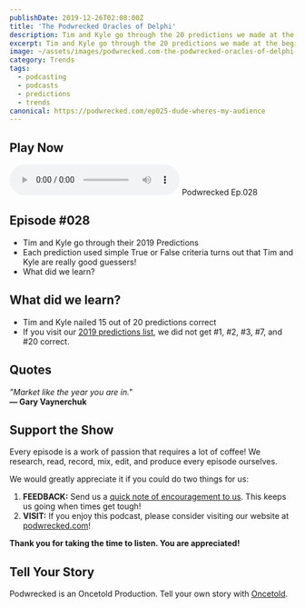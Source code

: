 ```yaml
---
publishDate: 2019-12-26T02:08:00Z
title: 'The Podwrecked Oracles of Delphi'
description: Tim and Kyle go through the 20 predictions we made at the beginning of 2019 to see how many podcast industry predictions came true.
excerpt: Tim and Kyle go through the 20 predictions we made at the beginning of 2019 to see how many podcast industry predictions came true.
image: ~/assets/images/podwrecked.com-the-podwrecked-oracles-of-delphi-960x400.jpg
category: Trends
tags:
  - podcasting
  - podcasts
  - predictions
  - trends
canonical: https://podwrecked.com/ep025-dude-wheres-my-audience
---
```


## Play Now

<audio id="player" controls type="audio/mpeg" src="https://storage.googleapis.com/storage.oncetold.net/80000029/20800082/pw028-the-podwrecked-oracles-of-delphi.mp3">Your browser does not support the audio element.</audio>
Podwrecked Ep.028

## Episode #028

- Tim and Kyle go through their 2019 Predictions
- Each prediction used simple True or False criteria turns out that Tim and Kyle are really good guessers!
- What did we learn?

## What did we learn?

- Tim and Kyle nailed 15 out of 20 predictions correct
- If you visit our <a href="./trends">2019 predictions list</a>, we did not get #1, #2, #3, #7, and #20 correct.

## Quotes

_"Market like the year you are in."_<br />
**― Gary Vaynerchuk**

## Support the Show

Every episode is a work of passion that requires a lot of coffee! We research, read, record, mix, edit, and produce every episode ourselves.

We would greatly appreciate it if you could do two things for us:

1. **FEEDBACK:** Send us a <a href="mailto:podwrecked@gmail.com" target="_blank">quick note of encouragement to us</a>. This keeps us going when times get tough!
1. **VISIT:** If you enjoy this podcast, please consider visiting our website at <a href="https://podwrecked.com" target="_blank">podwrecked.com</a>!

**Thank you for taking the time to listen. You are appreciated!**

## Tell Your Story

Podwrecked is an Oncetold Production. Tell your own story with <a href="https://oncetold.us" target="_blank">Oncetold</a>.
